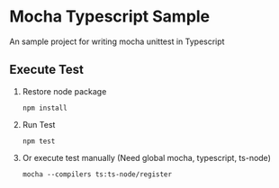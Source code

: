 # Mocha Typescript Sample

An sample project for writing mocha unittest in Typescript

## Execute Test

1. Restore node package

    ```
    npm install
    ```

1. Run Test

    ```
    npm test
    ```

1. Or execute test manually (Need global mocha, typescript, ts-node)

    ```
    mocha --compilers ts:ts-node/register
    ```